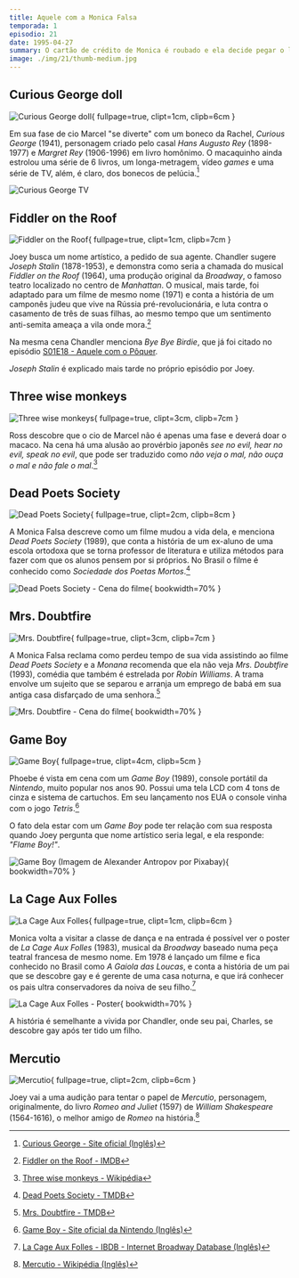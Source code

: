 ```yaml
---
title: Aquele com a Monica Falsa
temporada: 1
episodio: 21
date: 1995-04-27
summary: O cartão de crédito de Monica é roubado e ela decide pegar o ladrão.
image: ./img/21/thumb-medium.jpg
---
```


## Curious George doll

![Curious George doll](./img/21/curious-george-doll.png){ fullpage=true, clipt=1cm, clipb=6cm }

<cena>
  <rachel
    original="- Marcel, stop it! Marcel! Bad monkey!"
    traducao="- Marcel, para! Marcel! Macaco malvado!"
  />
  <ross
    original="- What?"
    traducao="- Que foi?"
  />
  <rachel
    original="- Let's just say my Curious George doll is no longer curious."
    traducao="- Meu boneco George Curioso não está mais curioso."
  />
</cena>

Em sua fase de cio Marcel "se diverte" com um boneco da Rachel,
*Curious George* (1941), personagem criado pelo casal *Hans Augusto Rey* (1898-1977)
e *Margret Rey* (1906-1996) em livro homônimo. O macaquinho ainda estrolou uma
série de 6 livros, um longa-metragem, vídeo *games* e uma série de TV, além,
é claro, dos bonecos de pelúcia.[^curiousgeorge-website]

![Curious George TV](./img/21/curious-george-tv.png)

[^curiousgeorge-website]: [Curious George - Site oficial (Inglês)](https://www.curiousgeorge.com/about%20us)

## Fiddler on the Roof

![Fiddler on the Roof](./img/21/fiddler-on-the-roof.png){ fullpage=true, clipt=1cm, clipb=7cm }

<cena>
  <chandler
    original="- Joseph Stalin is the Fiddler on the Roof."
    traducao="- Joseph Stalin é Um Violinista no Telhado."
  />
</cena>

Joey busca um nome artístico, a pedido de sua agente. Chandler sugere
*Joseph Stalin* (1878-1953), e demonstra como seria a chamada do musical
*Fiddler on the Roof* (1964), uma produção original da *Broadway*, o famoso
teatro localizado no centro de *Manhattan*. O musical, mais tarde, foi
adaptado para um filme de mesmo nome (1971) e conta a história de um camponês
judeu que vive na Rússia pré-revolucionária, e luta contra o casamento de
três de suas filhas, ao mesmo tempo que um sentimento anti-semita ameaça
a vila onde mora.[^fiddler-imdb]

Na mesma cena Chandler menciona *Bye Bye Birdie*, que já foi citado no episódio
[S01E18 - Aquele com o Pôquer](/temporada/1/episodio/18/#bye-bye-birdie).

*Joseph Stalin* é explicado mais tarde no próprio episódio por Joey.

<cena>
  <joey
    original="- You know there already is a Joseph Stalin?"
    traducao="- Sabiam que já existe um Joseph Stalin?"
  />
  <chandler
    original="- You're kidding!"
    traducao="- Tá brincando?"
  />
  <joey
    original="- Apparently, he was this Russian dictator who slaughtered all these people!"
    traducao="- Aparentemente, era um ditador russo que matou um monte de gente."
  />
</cena>

[^fiddler-imdb]: [Fiddler on the Roof - IMDB](https://www.imdb.com/title/tt0067093/)

## Three wise monkeys

![Three wise monkeys](./img/21/three-wise-monkeys.png){ fullpage=true, clipt=3cm, clipb=7cm }

Ross descobre que o cio de Marcel não é apenas uma fase e deverá doar o macaco.
Na cena há uma alusão ao provérbio japonês *see no evil, hear no evil, speak no evil*,
que pode ser traduzido como *não veja o mal, não ouça o mal e não fale o mal*.[^monkeys-wiki]

[^monkeys-wiki]: [Three wise monkeys - Wikipédia](https://pt.wikipedia.org/wiki/Tr%C3%AAs_Macacos_S%C3%A1bios)

## Dead Poets Society

![Dead Poets Society](./img/21/dead-poets-society.png){ fullpage=true, clipt=2cm, clipb=8cm }

<cena>
  <fake-monica
    original="- Did you ever see Dead Poets Society?"
    traducao="- Viu A Sociedade dos Poetas Mortos?"
  />
  <monica
    original="- Uh-huh."
    traducao="- Não."
  />
  <fake-monica
    original="- I thought that movie was so incredibly... boring!"
    traducao="- Achei aquele filme incrivelmente... chato!"
  />
</cena>

A Monica Falsa descreve como um filme mudou a vida dela, e menciona *Dead Poets Society*
(1989), que conta a história de um ex-aluno de uma escola ortodoxa que se torna
professor de literatura e utiliza métodos para fazer com que os alunos pensem por si
próprios. No Brasil o filme é conhecido como *Sociedade dos Poetas Mortos*.[^society-tmdb]

![Dead Poets Society - Cena do filme](./img/21/dead-poets-society-filme.jpg){ bookwidth=70% }

[^society-tmdb]: [Dead Poets Society - TMDB](https://www.themoviedb.org/movie/207-dead-poets-society?language=pt-BR)

## Mrs. Doubtfire

![Mrs. Doubtfire](./img/21/mrs-doubtfire.png){ fullpage=true, clipt=3cm, clipb=7cm }

<cena>
  <monica
    original="- Then I would definitely not recommend Mrs. Doubtfire."
    traducao="- Então, não veja Uma Babá Quase Perfeita."
  />
</cena>

A Monica Falsa reclama como perdeu tempo de sua vida assistindo ao filme
*Dead Poets Society* e a *Monana* recomenda que ela não veja *Mrs. Doubtfire*
(1993), comédia que também é estrelada por *Robin Williams*. A trama envolve
um sujeito que se separou e arranja um emprego de babá em sua antiga casa
disfarçado de uma senhora.[^doubtfire-tmdb]

![Mrs. Doubtfire - Cena do filme](./img/21/mrs-doubtfire-filme.jpg){ bookwidth=70% }

[^doubtfire-tmdb]: [Mrs. Doubtfire - TMDB](https://www.themoviedb.org/movie/788-mrs-doubtfire)

## Game Boy

![Game Boy](./img/21/game-boy.png){ fullpage=true, clipt=4cm, clipb=5cm }

Phoebe é vista em cena com um *Game Boy* (1989), console portátil da *Nintendo*,
muito popular nos anos 90. Possui uma tela LCD com 4 tons de cinza e sistema
de cartuchos. Em seu lançamento nos EUA o console vinha com o jogo *Tetris*.[^gameboy-website]

<!-- {"latex":[{"begin":{"tag":"col-1","width":0.5}}]} -->

O fato dela estar com um *Game Boy* pode ter relação com sua resposta quando
Joey pergunta que nome artístico seria legal, e ela responde: *"Flame Boy!"*.

<!--{"latex":[{"end":{"tag":"col-1"}},{"begin":{"tag":"col-2","width":0.5}}]}-->

![Game Boy (Imagem de Alexander Antropov por Pixabay)](./img/21/gameboy-foto.jpg){ bookwidth=70% }

<!--{"latex":[{"end":{"tag":"col-2"}}]}-->

[^gameboy-website]: [Game Boy - Site oficial da Nintendo (Inglês)](https://www.nintendo.co.uk/Corporate/Nintendo-History/Game-Boy/Game-Boy-627031.html)

## La Cage Aux Folles

![La Cage Aux Folles](./img/21/la-cage-aux-folles.png){ fullpage=true, clipt=1cm, clipb=6cm }

<!-- {"latex":[{"begin":{"tag":"col-1","width":0.5}}]} -->

Monica volta a visitar a classe de dança e na entrada é possível ver o poster de
*La Cage Aux Folles* (1983), musical da *Broadway* baseado numa peça teatral
francesa de mesmo nome. Em 1978 é lançado um filme e fica conhecido no Brasil
como *A Gaiola das Loucas*, e conta a história de um pai que se descobre gay
e é gerente de uma casa noturna, e que irá conhecer os pais ultra conservadores
da noiva de seu filho.[^la-cage-ibdb]

<!--{"latex":[{"end":{"tag":"col-1"}},{"begin":{"tag":"col-2","width":0.45}}]}-->

![La Cage Aux Folles - Poster](./img/21/la-cage-aux-folles-poster.jpg){ bookwidth=70% }

<!--{"latex":[{"end":{"tag":"col-2"}}]}-->

A história é semelhante a vivida por Chandler, onde seu pai, Charles, se descobre
gay após ter tido um filho.

[^la-cage-ibdb]: [La Cage Aux Folles - IBDB - Internet Broadway Database (Inglês)](https://www.ibdb.com/broadway-show/la-cage-aux-folles-5126)

## Mercutio

![Mercutio](./img/21/mercutio.png){ fullpage=true, clipt=2cm, clipb=6cm }

Joey vai a uma audição para tentar o papel de *Mercutio*, personagem, originalmente,
do livro *Romeo and Juliet* (1597) de *William Shakespeare* (1564-1616), o melhor
amigo de *Romeo* na história.[^mercutio-wiki]

[^mercutio-wiki]: [Mercutio - Wikipédia (Inglês)](https://en.wikipedia.org/wiki/Mercutio)

